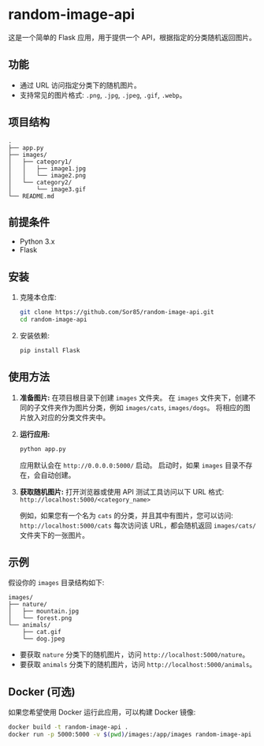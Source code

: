 # random-image-api

这是一个简单的 Flask 应用，用于提供一个 API，根据指定的分类随机返回图片。

## 功能

-   通过 URL 访问指定分类下的随机图片。
-   支持常见的图片格式: `.png`, `.jpg`, `.jpeg`, `.gif`, `.webp`。

## 项目结构

```
.
├── app.py
├── images/
│   ├── category1/
│   │   ├── image1.jpg
│   │   └── image2.png
│   └── category2/
│       └── image3.gif
└── README.md
```

## 前提条件

-   Python 3.x
-   Flask

## 安装

1.  克隆本仓库:
    ```bash
    git clone https://github.com/Sor85/random-image-api.git
    cd random-image-api
    ```
2.  安装依赖:
    ```bash
    pip install Flask
    ```

## 使用方法

1.  **准备图片:**
    在项目根目录下创建 `images` 文件夹。
    在 `images` 文件夹下，创建不同的子文件夹作为图片分类，例如 `images/cats`, `images/dogs`。
    将相应的图片放入对应的分类文件夹中。

2.  **运行应用:**
    ```bash
    python app.py
    ```
    应用默认会在 `http://0.0.0.0:5000/` 启动。
    启动时，如果 `images` 目录不存在，会自动创建。

3.  **获取随机图片:**
    打开浏览器或使用 API 测试工具访问以下 URL 格式:
    `http://localhost:5000/<category_name>`

    例如，如果您有一个名为 `cats` 的分类，并且其中有图片，您可以访问:
    `http://localhost:5000/cats`
    每次访问该 URL，都会随机返回 `images/cats/` 文件夹下的一张图片。

## 示例

假设你的 `images` 目录结构如下:

```
images/
├── nature/
│   ├── mountain.jpg
│   └── forest.png
└── animals/
    ├── cat.gif
    └── dog.jpeg
```

-   要获取 `nature` 分类下的随机图片，访问 `http://localhost:5000/nature`。
-   要获取 `animals` 分类下的随机图片，访问 `http://localhost:5000/animals`。

## Docker (可选)

如果您希望使用 Docker 运行此应用，可以构建 Docker 镜像:
```bash
docker build -t random-image-api .
docker run -p 5000:5000 -v $(pwd)/images:/app/images random-image-api
```

